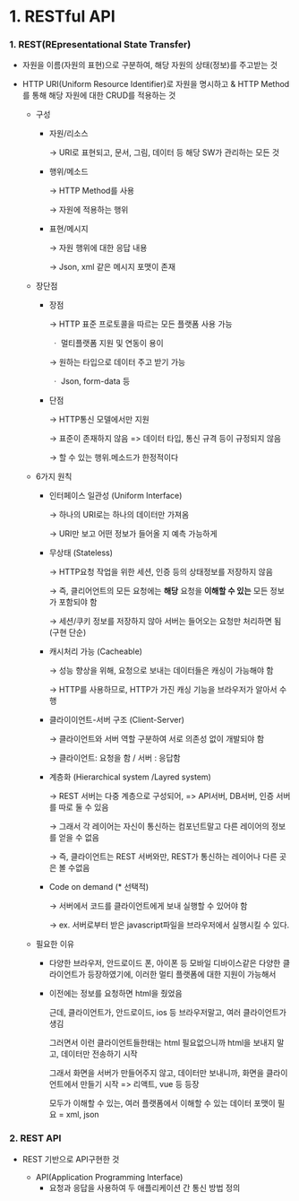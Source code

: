 # 1. RESTful API



### 1. REST(REpresentational State Transfer)

* 자원을 이름(자원의 표현)으로 구분하여, 해당 자원의 상태(정보)를 주고받는 것

* HTTP URI(Uniform Resource Identifier)로 자원을 명시하고 & HTTP Method를 통해 해당 자원에 대한 CRUD를 적용하는 것

  * 구성

    * 자원/리소스

      →   URI로 표현되고, 문서, 그림, 데이터 등 해당 SW가 관리하는 모든 것

    * 행위/메소드

      →   HTTP Method를 사용

      →   자원에 적용하는 행위

    * 표현/메시지

      →   자원 행위에 대한 응답 내용

      →   Json, xml 같은 메시지 포맷이 존재

  * 장단점

    * 장점

      →   HTTP 표준 프로토콜을 따르는 모든 플랫폼 사용 가능

      ​	ㆍ  멀티플랫폼 지원 및 연동이 용이

      →   원하는 타입으로 데이터 주고 받기 가능

      ​	ㆍ  Json, form-data 등

    * 단점

      →   HTTP통신 모델에서만 지원
      
      →   표준이 존재하지 않음 => 데이터 타입, 통신 규격 등이 규정되지 않음 
  
      →   할 수 있는 행위.메소드가 한정적이다


  * 6가지 원칙

    * 인터페이스 일관성 (Uniform Interface)

      →  하나의 URI로는 하나의 데이터만 가져옴

      →  URI만 보고 어떤 정보가 들어올 지 예측 가능하게

    * 무상태 (Stateless)

      →  HTTP요청 작업을 위한 세션, 인증 등의 상태정보를 저장하지 않음

      →  즉, 클리어언트의 모든 요청에는 **해당** 요청을 **이해할 수 있는** 모든 정보가 포함되야 함

      →  세션/쿠키 정보를 저장하지 않아 서버는 들어오는 요청만 처리하면 됨 (구현 단순)

    * 캐시처리 가능 (Cacheable)

      →  성능 향상을 위해, 요청으로 보내는 데이터들은 캐싱이 가능해야 함

      →  HTTP를 사용하므로, HTTP가 가진 캐싱 기능을 브라우저가 알아서 수행

    * 클라이이언트-서버 구조 (Client-Server)

      →  클라이언트와 서버 역할 구분하여 서로 의존성 없이 개발되야 함

      →  클라이언트: 요청을 함 / 서버 : 응답함

    * 계층화 (Hierarchical system /Layred system)

      →  REST 서버는 다중 계층으로 구성되어, => API서버, DB서버, 인증 서버를 따로 둘 수 있음

      →  그래서 각 레이어는 자신이 통신하는 컴포넌트말고 다른 레이어의 정보를 얻을 수 없음

      →  즉, 클라이언트는 REST 서버와만, REST가 통신하는 레이어나 다른 곳은 볼 수없음
    
    * Code on demand (* 선택적)
    
      →   서버에서 코드를 클라이언트에게 보내 실행할 수 있어야 함
    
      →   ex. 서버로부터 받은 javascript파일을 브라우저에서 실행시킬 수 있다.

  * 필요한 이유

    * 다양한 브라우저, 안드로이드 폰, 아이폰 등 모바일 디바이스같은 다양한 클라이언트가 등장하였기에, 이러한 멀티 플랫폼에 대한 지원이 가능해서
    
    * 이전에는 정보를 요청하면 html을 줬었음
    
      근데, 클라이언트가, 안드로이드, ios 등 브라우저말고, 여러 클라이언트가 생김
    
      그러면서 이런 클라이언트들한태는 html 필요없으니까 html을 보내지 말고, 데이터만 전송하기 시작
    
      그래서 화면을 서버가 만들어주지 않고, 데이터만 보내니까, 화면을 클라이언트에서 만들기 시작 => 리액트, vue 등 등장
    
      모두가 이해할 수 있는, 여러 플랫폼에서 이해할 수 있는 데이터 포맷이 필요 = xml, json

  

### 2. REST API

* REST 기반으로 API구현한 것

  * API(Application Programming Interface)
    * 요청과 응답을 사용하여 두 애플리케이션 간 통신 방법 정의
